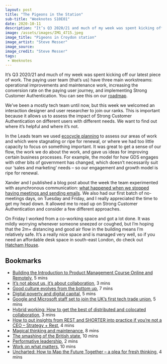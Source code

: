 ```yaml
---
layout: post
title: "The Pigeons in the Station"
sub-title: "Weeknotes S10E01"
date: 2020-10-11
description: "It’s Q3 2020/21 and much of my week was spent kicking off our latest piece of work."
image: /assets/images/IMG_4715.jpeg
image_title: "Pigeons in Croydon station"
image_artist: "Steve Messer"
image_source: 
image_credit: "Steve Messer"
tags:
 - Weeknotes
---
```


It’s Q3 2020/21 and much of my week was spent kicking off our latest piece of work. The paying user team (that’s us) have three main workstreams: operational improvements and maintenance work, increasing the conversion rate on the paying user journey, and implementing Strong Customer Authentication. You can see this on our [roadmap](https://www.payments.service.gov.uk/roadmap/).

We’ve been a mostly tech team until now, but this week we welcomed an interaction designer and user researcher to join our ranks. This is important because it allows us to assess the impact of Strong Customer Authentication on different users with different needs. We want to find out where it’s helpful and where it’s not.

In the Leads team we used [ecocycle planning](http://www.liberatingstructures.com/31-ecocycle-planning/) to assess our areas of work and which were stagnating or ripe for renewal, or where we had too little capacity to focus on something important. It was great to get a sense of our flow, the work we do about the work, and gave us ideas for improving certain business processes. For example, the model for how GDS engages with other bits of government has changed, which doesn’t necessarily suit our ‘sales and marketing’ needs – so our engagement and growth model is ripe for renewal.

Xander and I published a blog post about the week the team experimented with asynchronous communication: [what happened when we stopped having meetings and sending emails](https://gds.blog.gov.uk/2020/10/07/what-happened-when-we-stopped-having-meetings-and-sending-emails/). We also had our first batch of no-meetings days, on Tuesday and Friday, and I really appreciated the time to get my head down. It allowed me to read up on Strong Customer Authentication and consider a few different approaches.

On Friday I worked from a co-working space and got a lot done. It was mildly worrying whenever someone sneezed or coughed, but I’m hoping that the 2m+ distancing and good air flow in the building means I’m relatively safe. It’s a really nice space and is managed very well, so if you need an affordable desk space in south-east London, do check out [Hatcham House](https://www.hatchamhouse.com).

## Bookmarks

- [Building the Introduction to Product Management Course Online and Remotely](https://digitalpeople.blog.gov.uk/2020/10/06/building-the-introduction-to-product-management-course-online-and-remotely/), 5 mins
- [It’s not about us, it’s about collaboration](https://gds.blog.gov.uk/2015/09/10/its-not-about-us-its-about-collaboration/), 3 mins
- [Good culture evolves from the bottom up](https://gds.blog.gov.uk/2016/06/23/good-culture-evolves-from-the-bottom-up/), 7 mins
- [Digital poverty and digital capital](https://www.thersa.org/comment/2020/09/digital-poverty-digital-capital), 5 mins
- [Google and Microsoft staff set to join the UK’s first tech trade union](https://www.wired.co.uk/article/united-tech-and-allied-workers-union), 5 mins
- [Hybrid working: How to get the best of distributed and colocated collaboration](https://medium.com/@stripe.partners/hybrid-working-eb71129b677e), 3 mins
- [How to put insights from REST and SHORTER into practice if you’re not a CEO – Strategy + Rest](http://www.strategy.rest/?p=9303), 4 mins
- [Magical thinking and maintenance](https://medium.com/@rachelcoldicutt/magical-thinking-and-maintenance-61aeeb796043), 8 mins
- [The smashing of the British state](https://on.ft.com/2I7CssS), 10 mins
- [Performative leadership](https://lethain.com/performative-leadership/), 2 mins
- [Work on what matters](https://lethain.com/work-on-what-matters/), 10 mins
- [Uncharted: How to Map the Future Together – a plea for fresh thinking](https://www.ft.com/content/0401d240-4f43-11ea-95a0-43d18ec715f5), 4 mins
